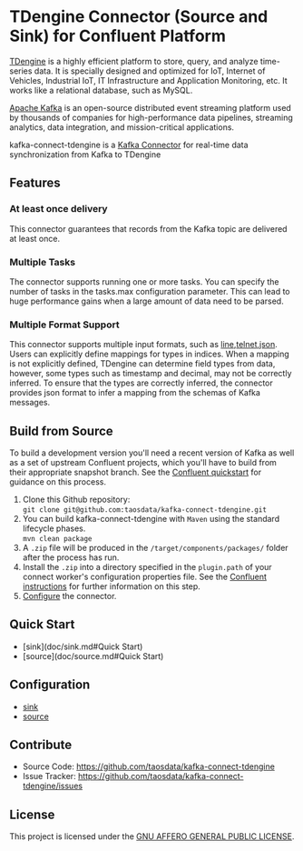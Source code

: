 # TDengine Connector (Source and Sink) for Confluent Platform

[TDengine](https://www.taosdata.com/) is a highly efficient platform to store, query, and analyze time-series data. It is specially designed and optimized for IoT, Internet of Vehicles, Industrial IoT, IT Infrastructure and Application Monitoring, etc. It works like a relational database, such as MySQL.

[Apache Kafka](https://kafka.apache.org/) is an open-source distributed event streaming platform used by thousands of companies for high-performance data pipelines, streaming analytics, data integration, and mission-critical applications.

kafka-connect-tdengine is a [Kafka Connector](http://kafka.apache.org/documentation.html#connect) for real-time data synchronization from Kafka to TDengine

## Features

### At least once delivery

This connector guarantees that records from the Kafka topic are delivered at least once.

### Multiple Tasks

The connector supports running one or more tasks. You can specify the number of tasks in the tasks.max configuration parameter. This can lead to huge performance gains when a large amount of data need to be parsed.

### Multiple Format Support

This connector supports multiple input formats, such as [line](https://docs.influxdata.com/influxdb/v2.1/reference/syntax/line-protocol/),[telnet](http://opentsdb.net/docs/build/html/api_telnet/put.html),[json](http://opentsdb.net/docs/build/html/api_http/put.html). Users can explicitly define mappings for types in indices. When a mapping is not explicitly defined, TDengine can determine field types from data, however, some types such as timestamp and decimal, may not be correctly inferred. To ensure that the types are correctly inferred, the connector provides json format to infer a mapping from the schemas of Kafka messages.

## Build from Source

To build a development version you'll need a recent version of Kafka as well as a set of upstream Confluent projects, which you'll have to build from their appropriate snapshot branch.
See the [Confluent quickstart](https://docs.confluent.io/platform/current/quickstart/ce-docker-quickstart.html) for guidance on this process.

1. Clone this Github repository:  
   `git clone git@github.com:taosdata/kafka-connect-tdengine.git`
2. You can build kafka-connect-tdengine with `Maven` using the standard lifecycle phases.  
   `mvn clean package`
3. A `.zip` file will be produced in the `/target/components/packages/` folder after the process has run.
4. Install the `.zip` into a directory specified in the `plugin.path` of your connect worker's configuration properties file. See the [Confluent instructions](https://docs.confluent.io/home/connect/install.html#install-connector-manually) for further information on this step.
5. [Configure](#configuration) the connector.

## Quick Start

- [sink](doc/sink.md#Quick Start)
- [source](doc/source.md#Quick Start)

## Configuration

- [sink](doc/sink.md#Configuration)
- [source](doc/source.md#Configuration)

## Contribute

- Source Code: https://github.com/taosdata/kafka-connect-tdengine
- Issue Tracker: https://github.com/taosdata/kafka-connect-tdengine/issues

## License

This project is licensed under the [GNU AFFERO GENERAL PUBLIC LICENSE](LICENSE).
